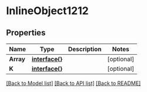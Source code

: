 # InlineObject1212

## Properties

Name | Type | Description | Notes
------------ | ------------- | ------------- | -------------
**Array** | [**interface{}**](.md) |  | [optional] 
**K** | [**interface{}**](.md) |  | [optional] 

[[Back to Model list]](../README.md#documentation-for-models) [[Back to API list]](../README.md#documentation-for-api-endpoints) [[Back to README]](../README.md)


